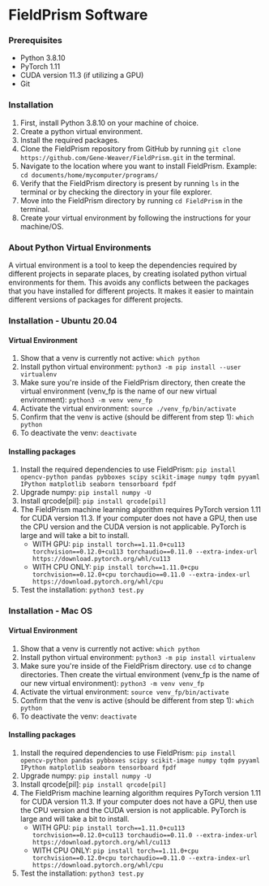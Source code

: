 # FieldPrism Software

### Prerequisites
- Python 3.8.10
- PyTorch 1.11 
- CUDA version 11.3 (if utilizing a GPU)
- Git

### Installation
1. First, install Python 3.8.10 on your machine of choice.
2. Create a python virtual environment.
3. Install the required packages.
4. Clone the FieldPrism repository from GitHub by running `git clone https://github.com/Gene-Weaver/FieldPrism.git` in the terminal.
5. Navigate to the location where you want to install FieldPrism. Example: `cd documents/home/mycomputer/programs/`
6. Verify that the FieldPrism directory is present by running `ls` in the terminal or by checking the directory in your file explorer.
7. Move into the FieldPrism directory by running `cd FieldPrism` in the terminal.
8. Create your virtual environment by following the instructions for your machine/OS.

### About Python Virtual Environments
A virtual environment is a tool to keep the dependencies required by different projects in separate places, by creating isolated python virtual environments for them. This avoids any conflicts between the packages that you have installed for different projects. It makes it easier to maintain different versions of packages for different projects.

### Installation - Ubuntu 20.04

#### Virtual Environment

1. Show that a venv is currently not active: `which python`
2. Install python virtual environment: `python3 -m pip install --user virtualenv`
3. Make sure you're inside of the FieldPrism directory, then create the virtual environment (venv_fp is the name of our new virtual environment): `python3 -m venv venv_fp`
4. Activate the virtual environment: `source ./venv_fp/bin/activate`
5. Confirm that the venv is active (should be different from step 1): `which python`
6. To deactivate the venv: `deactivate`

#### Installing packages

1. Install the required dependencies to use FieldPrism: `pip install opencv-python pandas pybboxes scipy scikit-image numpy tqdm pyyaml IPython matplotlib seaborn tensorboard fpdf`
2. Upgrade numpy: `pip install numpy -U`
3. Install qrcode[pil]: `pip install qrcode[pil]`
4. The FieldPrism machine learning algorithm requires PyTorch version 1.11 for CUDA version 11.3. If your computer does not have a GPU, then use the CPU version and the CUDA version is not applicable. PyTorch is large and will take a bit to install.
    - WITH GPU: `pip install torch==1.11.0+cu113 torchvision==0.12.0+cu113 torchaudio==0.11.0 --extra-index-url https://download.pytorch.org/whl/cu113`
    - WITH CPU ONLY: `pip install torch==1.11.0+cpu torchvision==0.12.0+cpu torchaudio==0.11.0 --extra-index-url https://download.pytorch.org/whl/cpu`
5. Test the installation: `python3 test.py`

### Installation - Mac OS

#### Virtual Environment

1. Show that a venv is currently not active: `which python`
2. Install python virtual environment: `python3 -m pip install virtualenv`
3. Make sure you're inside of the FieldPrism directory. use `cd` to change directories. Then create the virtual environment (venv_fp is the name of our new virtual environment): `python3 -m venv venv_fp`
4. Activate the virtual environment: `source venv_fp/bin/activate`
5. Confirm that the venv is active (should be different from step 1): `which python`
6. To deactivate the venv: `deactivate`

#### Installing packages

1. Install the required dependencies to use FieldPrism: `pip install opencv-python pandas pybboxes scipy scikit-image numpy tqdm pyyaml IPython matplotlib seaborn tensorboard fpdf`
2. Upgrade numpy: `pip install numpy -U`
3. Install qrcode[pil]: `pip install qrcode[pil]`
4. The FieldPrism machine learning algorithm requires PyTorch version 1.11 for CUDA version 11.3. If your computer does not have a GPU, then use the CPU version and the CUDA version is not applicable. PyTorch is large and will take a bit to install.
    - WITH GPU: `pip install torch==1.11.0+cu113 torchvision==0.12.0+cu113 torchaudio==0.11.0 --extra-index-url https://download.pytorch.org/whl/cu113`
    - WITH CPU ONLY: `pip install torch==1.11.0+cpu torchvision==0.12.0+cpu torchaudio==0.11.0 --extra-index-url https://download.pytorch.org/whl/cpu`
5. Test the installation: `python3 test.py`

